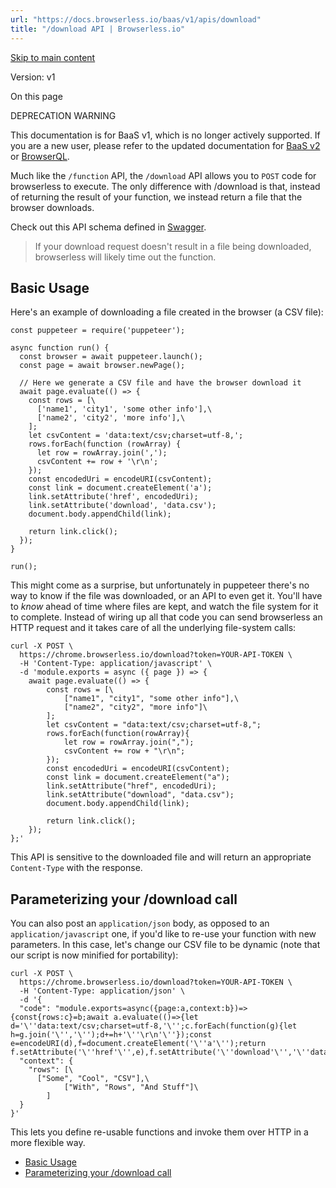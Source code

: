 ```yaml
---
url: "https://docs.browserless.io/baas/v1/apis/download"
title: "/download API | Browserless.io"
---
```


[Skip to main content](https://docs.browserless.io/baas/v1/apis/download#__docusaurus_skipToContent_fallback)

Version: v1

On this page

DEPRECATION WARNING

This documentation is for BaaS v1, which is no longer actively supported. If you are a new user, please refer to the updated documentation for [BaaS v2](https://docs.browserless.io/rest-apis/download) or [BrowserQL](https://docs.browserless.io/browserql/start).

Much like the `/function` API, the `/download` API allows you to `POST` code for browserless to execute. The only difference with /download is that, instead of returning the result of your function, we instead return a file that the browser downloads.

Check out this API schema defined in [Swagger](https://chrome.browserless.io/docs/#/Browser%20API/post_download).

> If your download request doesn't result in a file being downloaded, browserless will likely time out the function.

## Basic Usage [​](https://docs.browserless.io/baas/v1/apis/download\#basic-usage "Direct link to Basic Usage")

Here's an example of downloading a file created in the browser (a CSV file):

```codeBlockLines_p187
const puppeteer = require('puppeteer');

async function run() {
  const browser = await puppeteer.launch();
  const page = await browser.newPage();

  // Here we generate a CSV file and have the browser download it
  await page.evaluate(() => {
    const rows = [\
      ['name1', 'city1', 'some other info'],\
      ['name2', 'city2', 'more info'],\
    ];
    let csvContent = 'data:text/csv;charset=utf-8,';
    rows.forEach(function (rowArray) {
      let row = rowArray.join(',');
      csvContent += row + '\r\n';
    });
    const encodedUri = encodeURI(csvContent);
    const link = document.createElement('a');
    link.setAttribute('href', encodedUri);
    link.setAttribute('download', 'data.csv');
    document.body.appendChild(link);

    return link.click();
  });
}

run();

```

This might come as a surprise, but unfortunately in puppeteer there's no way to know if the file was downloaded, or an API to even get it. You'll have to _know_ ahead of time where files are kept, and watch the file system for it to complete. Instead of wiring up all that code you can send browserless an HTTP request and it takes care of all the underlying file-system calls:

```codeBlockLines_p187
curl -X POST \
  https://chrome.browserless.io/download?token=YOUR-API-TOKEN \
  -H 'Content-Type: application/javascript' \
  -d 'module.exports = async ({ page }) => {
    await page.evaluate(() => {
        const rows = [\
            ["name1", "city1", "some other info"],\
            ["name2", "city2", "more info"]\
        ];
        let csvContent = "data:text/csv;charset=utf-8,";
        rows.forEach(function(rowArray){
            let row = rowArray.join(",");
            csvContent += row + "\r\n";
        });
        const encodedUri = encodeURI(csvContent);
        const link = document.createElement("a");
        link.setAttribute("href", encodedUri);
        link.setAttribute("download", "data.csv");
        document.body.appendChild(link);

        return link.click();
    });
};'

```

This API is sensitive to the downloaded file and will return an appropriate `Content-Type` with the response.

## Parameterizing your /download call [​](https://docs.browserless.io/baas/v1/apis/download\#parameterizing-your-download-call "Direct link to Parameterizing your /download call")

You can also post an `application/json` body, as opposed to an `application/javascript` one, if you'd like to re-use your function with new parameters. In this case, let's change our CSV file to be dynamic (note that our script is now minified for portability):

```codeBlockLines_p187
curl -X POST \
  https://chrome.browserless.io/download?token=YOUR-API-TOKEN \
  -H 'Content-Type: application/json' \
  -d '{
  "code": "module.exports=async({page:a,context:b})=>{const{rows:c}=b;await a.evaluate(()=>{let d='\''data:text/csv;charset=utf-8,'\'';c.forEach(function(g){let h=g.join('\'','\'');d+=h+'\''\r\n'\''});const e=encodeURI(d),f=document.createElement('\''a'\'');return f.setAttribute('\''href'\'',e),f.setAttribute('\''download'\'','\''data.csv'\''),document.body.appendChild(f),f.click()})};",
  "context": {
    "rows": [\
      ["Some", "Cool", "CSV"],\
            ["With", "Rows", "And Stuff"]\
        ]
  }
}'

```

This lets you define re-usable functions and invoke them over HTTP in a more flexible way.

- [Basic Usage](https://docs.browserless.io/baas/v1/apis/download#basic-usage)
- [Parameterizing your /download call](https://docs.browserless.io/baas/v1/apis/download#parameterizing-your-download-call)